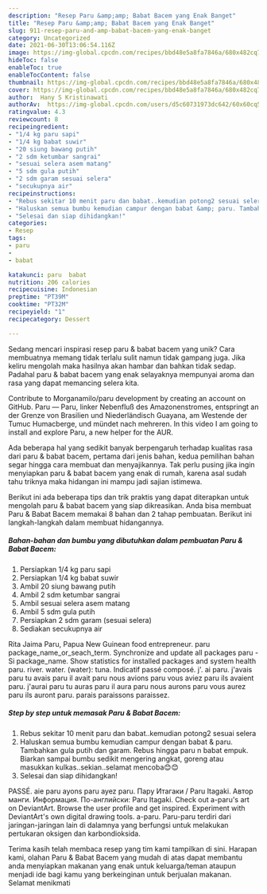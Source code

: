 ```yaml
---
description: "Resep Paru &amp;amp; Babat Bacem yang Enak Banget"
title: "Resep Paru &amp;amp; Babat Bacem yang Enak Banget"
slug: 911-resep-paru-and-amp-babat-bacem-yang-enak-banget
category: Uncategorized
date: 2021-06-30T13:06:54.116Z
image: https://img-global.cpcdn.com/recipes/bbd48e5a8fa7846a/680x482cq70/paru-babat-bacem-foto-resep-utama.jpg
hideToc: false
enableToc: true
enableTocContent: false
thumbnail: https://img-global.cpcdn.com/recipes/bbd48e5a8fa7846a/680x482cq70/paru-babat-bacem-foto-resep-utama.jpg
cover: https://img-global.cpcdn.com/recipes/bbd48e5a8fa7846a/680x482cq70/paru-babat-bacem-foto-resep-utama.jpg
author:  Hany S Kristinawati
authorAv:  https://img-global.cpcdn.com/users/d5c60731973dc642/60x60cq50/avatar.jpg
ratingvalue: 4.3
reviewcount: 8
recipeingredient:
- "1/4 kg paru sapi"
- "1/4 kg babat suwir"
- "20 siung bawang putih"
- "2 sdm ketumbar sangrai"
- "sesuai selera asem matang"
- "5 sdm gula putih"
- "2 sdm garam sesuai selera"
- "secukupnya air"
recipeinstructions:
- "Rebus sekitar 10 menit paru dan babat..kemudian potong2 sesuai selera"
- "Haluskan semua bumbu kemudian campur dengan babat &amp; paru. Tambahkan gula putih dan garam. Rebus hingga paru n babat empuk. Biarkan sampai bumbu sedikit mengering angkat, goreng atau masukkan kulkas..sekian..selamat mencoba😊😊"
- "Selesai dan siap dihidangkan!"
categories:
- Resep
tags:
- paru
- 
- babat

katakunci: paru  babat 
nutrition: 206 calories
recipecuisine: Indonesian
preptime: "PT39M"
cooktime: "PT32M"
recipeyield: "1"
recipecategory: Dessert

---
```



Sedang mencari inspirasi resep paru &amp; babat bacem yang unik? Cara membuatnya memang tidak terlalu sulit namun tidak gampang juga. Jika keliru mengolah maka hasilnya akan hambar dan bahkan tidak sedap. Padahal paru &amp; babat bacem yang enak selayaknya mempunyai aroma dan rasa yang dapat memancing selera kita.


Contribute to Morganamilo/paru development by creating an account on GitHub. Paru — Paru, linker Nebenfluß des Amazonenstromes, entspringt an der Grenze von Brasilien und Niederländisch Guayana, am Westende der Tumuc Humacberge, und mündet nach mehreren. In this video I am going to install and explore Paru, a new helper for the AUR.

Ada beberapa hal yang sedikit banyak berpengaruh terhadap kualitas rasa dari paru &amp; babat bacem, pertama dari jenis bahan, kedua pemilihan bahan segar hingga cara membuat dan menyajikannya. Tak perlu pusing jika ingin menyiapkan paru &amp; babat bacem yang enak di rumah, karena asal sudah tahu triknya maka hidangan ini mampu jadi sajian istimewa.


Berikut ini ada beberapa tips dan trik praktis yang dapat diterapkan untuk mengolah paru &amp; babat bacem yang siap dikreasikan. Anda bisa membuat Paru &amp; Babat Bacem memakai 8 bahan dan 2 tahap pembuatan. Berikut ini langkah-langkah dalam membuat hidangannya.

<!--inarticleads1-->

##### Bahan-bahan dan bumbu yang dibutuhkan dalam pembuatan Paru &amp; Babat Bacem:

1. Persiapkan 1/4 kg paru sapi
1. Persiapkan 1/4 kg babat suwir
1. Ambil 20 siung bawang putih
1. Ambil 2 sdm ketumbar sangrai
1. Ambil sesuai selera asem matang
1. Ambil 5 sdm gula putih
1. Persiapkan 2 sdm garam (sesuai selera)
1. Sediakan secukupnya air


Rita Jaima Paru, Papua New Guinean food entrepreneur. paru package_name_or_seach_term. Synchronize and update all packages paru -Si package_name. Show statistics for installed packages and system health paru. river. water. (water): tuna. Indicatif passé composé. j&#39;. ai paru. j&#39;avais paru tu avais paru il avait paru nous avions paru vous aviez paru ils avaient paru. j&#39;aurai paru tu auras paru il aura paru nous aurons paru vous aurez paru ils auront paru. parais paraissons paraissez. 

<!--inarticleads2-->

##### Step by step untuk memasak Paru &amp; Babat Bacem:

1. Rebus sekitar 10 menit paru dan babat..kemudian potong2 sesuai selera
1. Haluskan semua bumbu kemudian campur dengan babat &amp; paru. Tambahkan gula putih dan garam. Rebus hingga paru n babat empuk. Biarkan sampai bumbu sedikit mengering angkat, goreng atau masukkan kulkas..sekian..selamat mencoba😊😊
1. Selesai dan siap dihidangkan!

PASSÉ. aie paru ayons paru ayez paru. Пару Итагаки / Paru Itagaki. Автор манги. Информация. По-английски: Paru Itagaki. Check out a-paru&#39;s art on DeviantArt. Browse the user profile and get inspired. Experiment with DeviantArt&#39;s own digital drawing tools. a-paru. Paru-paru terdiri dari jaringan-jaringan lain di dalamnya yang berfungsi untuk melakukan pertukaran oksigen dan karbondioksida. 

Terima kasih telah membaca resep yang tim kami tampilkan di sini. Harapan kami, olahan Paru &amp; Babat Bacem yang mudah di atas dapat membantu anda menyiapkan makanan yang enak untuk keluarga/teman ataupun menjadi ide bagi kamu yang berkeinginan untuk berjualan makanan. Selamat menikmati
